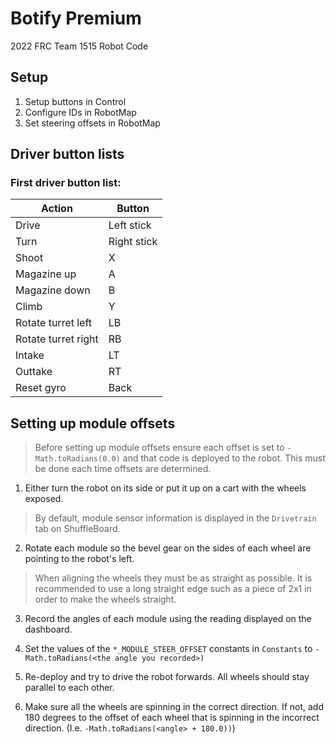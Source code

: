 # Botify Premium

2022 FRC Team 1515 Robot Code

## Setup
1. Setup buttons in Control
2. Configure IDs in RobotMap
3. Set steering offsets in RobotMap 

<!-- Temporary, fix when first driver configures -->

## Driver button lists 

### First driver button list:
| Action| Button |
| ------------- | ------------- |
| Drive | Left stick |
| Turn | Right stick |
| Shoot | X |
| Magazine up | A |
| Magazine down | B |
| Climb | Y |
| Rotate turret left| LB |
| Rotate turret right| RB |
| Intake | LT |
| Outtake | RT |
| Reset gyro | Back |

## Setting up module offsets

> Before setting up module offsets ensure each offset is set to `-Math.toRadians(0.0)` and that code is deployed to the
> robot. This must be done each time offsets are determined.

1. Either turn the robot on its side or put it up on a cart with the wheels exposed.

> By default, module sensor information is displayed in the `Drivetrain` tab on ShuffleBoard.

2. Rotate each module so the bevel gear on the sides of each wheel are pointing to the robot's left.
> When aligning the wheels they must be as straight as possible. It is recommended to use a long straight edge such as
> a piece of 2x1 in order to make the wheels straight.

3. Record the angles of each module using the reading displayed on the dashboard.

4. Set the values of the `*_MODULE_STEER_OFFSET` constants in `Constants` to `-Math.toRadians(<the angle you recorded>)`
5. Re-deploy and try to drive the robot forwards. All wheels should stay parallel to each other.
6. Make sure all the wheels are spinning in the correct direction. If not, add 180 degrees to the offset of each wheel 
that is spinning in the incorrect direction. (I.e. `-Math.toRadians(<angle> + 180.0))`)